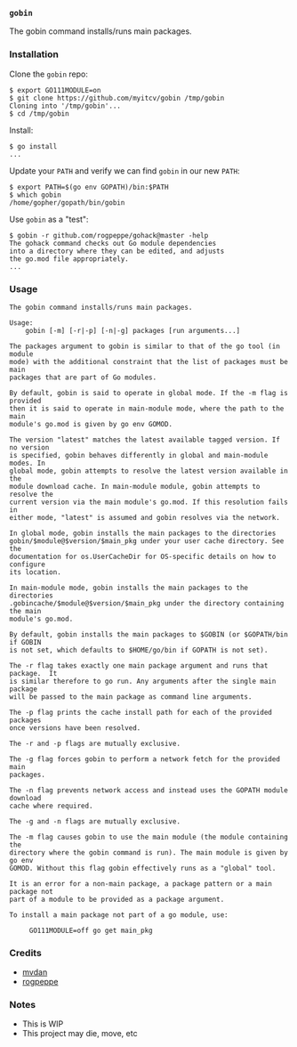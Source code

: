 <!-- __JSON: go list -json .
### `{{ filepathBase .Out.ImportPath}}`

{{.Out.Doc}}
-->
### `gobin`

The gobin command installs/runs main packages.
<!-- END -->

### Installation

<!-- __JSON: go run github.com/myitcv/gobin -m -r myitcv.io/cmd/egrunner .readmescript.sh # LONG ONLINE

Clone the `gobin` repo:

```
{{PrintBlock "clone" -}}
```

Install:

```
{{PrintBlock "install" | lineEllipsis 1 -}}
```

Update your `PATH` and verify we can find `gobin` in our new `PATH`:

```
{{PrintBlock "fix path" -}}
```

Use `gobin` as a "test":

```
{{PrintBlock "use" | lineEllipsis 4 -}}
```

-->

Clone the `gobin` repo:

```
$ export GO111MODULE=on
$ git clone https://github.com/myitcv/gobin /tmp/gobin
Cloning into '/tmp/gobin'...
$ cd /tmp/gobin
```

Install:

```
$ go install
...
```

Update your `PATH` and verify we can find `gobin` in our new `PATH`:

```
$ export PATH=$(go env GOPATH)/bin:$PATH
$ which gobin
/home/gopher/gopath/bin/gobin
```

Use `gobin` as a "test":

```
$ gobin -r github.com/rogpeppe/gohack@master -help
The gohack command checks out Go module dependencies
into a directory where they can be edited, and adjusts
the go.mod file appropriately.
...
```

<!-- END -->

### Usage

<!-- __TEMPLATE: sh -c "go run ${DOLLAR}(go list -f '{{.ImportPath}}') -h 2>&1 | head -n -1 || true"

```
{{.Out -}}
```
-->

```
The gobin command installs/runs main packages.

Usage:
	gobin [-m] [-r|-p] [-n|-g] packages [run arguments...]

The packages argument to gobin is similar to that of the go tool (in module
mode) with the additional constraint that the list of packages must be main
packages that are part of Go modules.

By default, gobin is said to operate in global mode. If the -m flag is provided
then it is said to operate in main-module mode, where the path to the main
module's go.mod is given by go env GOMOD.

The version "latest" matches the latest available tagged version. If no version
is specified, gobin behaves differently in global and main-module modes. In
global mode, gobin attempts to resolve the latest version available in the
module download cache. In main-module module, gobin attempts to resolve the
current version via the main module's go.mod. If this resolution fails in
either mode, "latest" is assumed and gobin resolves via the network.

In global mode, gobin installs the main packages to the directories
gobin/$module@$version/$main_pkg under your user cache directory. See the
documentation for os.UserCacheDir for OS-specific details on how to configure
its location.

In main-module mode, gobin installs the main packages to the directories
.gobincache/$module@$version/$main_pkg under the directory containing the main
module's go.mod.

By default, gobin installs the main packages to $GOBIN (or $GOPATH/bin if GOBIN
is not set, which defaults to $HOME/go/bin if GOPATH is not set).

The -r flag takes exactly one main package argument and runs that package.  It
is similar therefore to go run. Any arguments after the single main package
will be passed to the main package as command line arguments.

The -p flag prints the cache install path for each of the provided packages
once versions have been resolved.

The -r and -p flags are mutually exclusive.

The -g flag forces gobin to perform a network fetch for the provided main
packages.

The -n flag prevents network access and instead uses the GOPATH module download
cache where required.

The -g and -n flags are mutually exclusive.

The -m flag causes gobin to use the main module (the module containing the
directory where the gobin command is run). The main module is given by go env
GOMOD. Without this flag gobin effectively runs as a "global" tool.

It is an error for a non-main package, a package pattern or a main package not
part of a module to be provided as a package argument.

To install a main package not part of a go module, use:

	 GO111MODULE=off go get main_pkg

```
<!-- END -->

### Credits

* [mvdan](https://github.com/mvdan)
* [rogpeppe](https://github.com/rogpeppe)

### Notes

* This is WIP
* This project may die, move, etc

